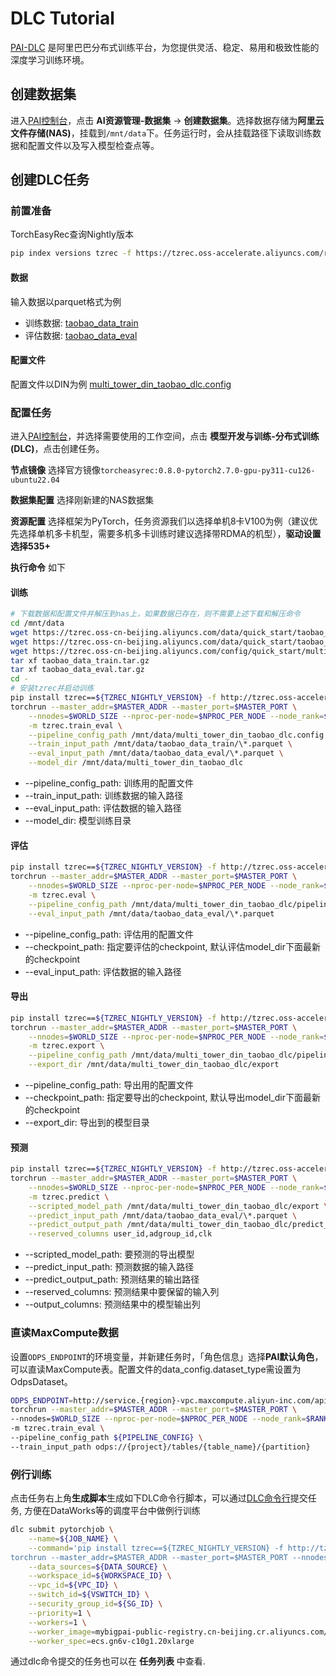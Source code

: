 # DLC Tutorial

[PAI-DLC](https://help.aliyun.com/zh/pai/user-guide/container-training) 是阿里巴巴分布式训练平台，为您提供灵活、稳定、易用和极致性能的深度学习训练环境。

## 创建数据集

进入[PAI控制台](https://pai.console.aliyun.com/)，点击 **AI资源管理-数据集** -> **创建数据集**。选择数据存储为**阿里云文件存储(NAS)**，挂载到`/mnt/data`下。任务运行时，会从挂载路径下读取训练数据和配置文件以及写入模型检查点等。

## 创建DLC任务

### 前置准备

TorchEasyRec查询Nightly版本

```bash
pip index versions tzrec -f https://tzrec.oss-accelerate.aliyuncs.com/release/nightly/repo.html --trusted-host tzrec.oss-accelerate.aliyuncs.com
```

#### 数据

输入数据以parquet格式为例

- 训练数据: [taobao_data_train](https://tzrec.oss-cn-beijing.aliyuncs.com/data/quick_start/taobao_data_train.tar.gz)
- 评估数据: [taobao_data_eval](https://tzrec.oss-cn-beijing.aliyuncs.com/data/quick_start/taobao_data_eval.tar.gz)

#### 配置文件

配置文件以DIN为例 [multi_tower_din_taobao_dlc.config](https://tzrec.oss-cn-beijing.aliyuncs.com/config/quick_start/multi_tower_din_taobao_dlc.config)

### 配置任务

进入[PAI控制台](https://pai.console.aliyun.com)，并选择需要使用的工作空间，点击 **模型开发与训练-分布式训练(DLC)**，点击创建任务。

**节点镜像** 选择官方镜像`torcheasyrec:0.8.0-pytorch2.7.0-gpu-py311-cu126-ubuntu22.04`

**数据集配置** 选择刚新建的NAS数据集

**资源配置** 选择框架为PyTorch，任务资源我们以选择单机8卡V100为例（建议优先选择单机多卡机型，需要多机多卡训练时建议选择带RDMA的机型），**驱动设置选择535+**

**执行命令** 如下

#### 训练

```bash
# 下载数据和配置文件并解压到nas上，如果数据已存在，则不需要上述下载和解压命令
cd /mnt/data
wget https://tzrec.oss-cn-beijing.aliyuncs.com/data/quick_start/taobao_data_train.tar.gz
wget https://tzrec.oss-cn-beijing.aliyuncs.com/data/quick_start/taobao_data_eval.tar.gz
wget https://tzrec.oss-cn-beijing.aliyuncs.com/config/quick_start/multi_tower_din_taobao_dlc.config
tar xf taobao_data_train.tar.gz
tar xf taobao_data_eval.tar.gz
cd -
# 安装tzrec并启动训练
pip install tzrec==${TZREC_NIGHTLY_VERSION} -f http://tzrec.oss-accelerate.aliyuncs.com/release/nightly/repo.html --trusted-host tzrec.oss-accelerate.aliyuncs.com
torchrun --master_addr=$MASTER_ADDR --master_port=$MASTER_PORT \
    --nnodes=$WORLD_SIZE --nproc-per-node=$NPROC_PER_NODE --node_rank=$RANK \
    -m tzrec.train_eval \
    --pipeline_config_path /mnt/data/multi_tower_din_taobao_dlc.config \
    --train_input_path /mnt/data/taobao_data_train/\*.parquet \
    --eval_input_path /mnt/data/taobao_data_eval/\*.parquet \
    --model_dir /mnt/data/multi_tower_din_taobao_dlc
```

- --pipeline_config_path: 训练用的配置文件
- --train_input_path: 训练数据的输入路径
- --eval_input_path: 评估数据的输入路径
- --model_dir: 模型训练目录

#### 评估

```bash
pip install tzrec==${TZREC_NIGHTLY_VERSION} -f http://tzrec.oss-accelerate.aliyuncs.com/release/nightly/repo.html --trusted-host tzrec.oss-accelerate.aliyuncs.com
torchrun --master_addr=$MASTER_ADDR --master_port=$MASTER_PORT \
    --nnodes=$WORLD_SIZE --nproc-per-node=$NPROC_PER_NODE --node_rank=$RANK \
    -m tzrec.eval \
    --pipeline_config_path /mnt/data/multi_tower_din_taobao_dlc/pipeline.config \
    --eval_input_path /mnt/data/taobao_data_eval/\*.parquet
```

- --pipeline_config_path: 评估用的配置文件
- --checkpoint_path: 指定要评估的checkpoint, 默认评估model_dir下面最新的checkpoint
- --eval_input_path: 评估数据的输入路径

#### 导出

```bash
pip install tzrec==${TZREC_NIGHTLY_VERSION} -f http://tzrec.oss-accelerate.aliyuncs.com/release/nightly/repo.html --trusted-host tzrec.oss-accelerate.aliyuncs.com
torchrun --master_addr=$MASTER_ADDR --master_port=$MASTER_PORT \
    --nnodes=$WORLD_SIZE --nproc-per-node=$NPROC_PER_NODE --node_rank=$RANK \
    -m tzrec.export \
    --pipeline_config_path /mnt/data/multi_tower_din_taobao_dlc/pipeline.config \
    --export_dir /mnt/data/multi_tower_din_taobao_dlc/export
```

- --pipeline_config_path: 导出用的配置文件
- --checkpoint_path: 指定要导出的checkpoint, 默认导出model_dir下面最新的checkpoint
- --export_dir: 导出到的模型目录

#### 预测

```bash
pip install tzrec==${TZREC_NIGHTLY_VERSION} -f http://tzrec.oss-accelerate.aliyuncs.com/release/nightly/repo.html --trusted-host tzrec.oss-accelerate.aliyuncs.com
torchrun --master_addr=$MASTER_ADDR --master_port=$MASTER_PORT \
    --nnodes=$WORLD_SIZE --nproc-per-node=$NPROC_PER_NODE --node_rank=$RANK \
    -m tzrec.predict \
    --scripted_model_path /mnt/data/multi_tower_din_taobao_dlc/export \
    --predict_input_path /mnt/data/taobao_data_eval/\*.parquet \
    --predict_output_path /mnt/data/multi_tower_din_taobao_dlc/predict_result \
    --reserved_columns user_id,adgroup_id,clk
```

- --scripted_model_path: 要预测的导出模型
- --predict_input_path: 预测数据的输入路径
- --predict_output_path: 预测结果的输出路径
- --reserved_columns: 预测结果中要保留的输入列
- --output_columns: 预测结果中的模型输出列

### 直读MaxCompute数据

设置`ODPS_ENDPOINT`的环境变量，并新建任务时，「角色信息」选择**PAI默认角色**，可以直读MaxCompute表。配置文件的data_config.dataset_type需设置为OdpsDataset。

```bash
ODPS_ENDPOINT=http://service.{region}-vpc.maxcompute.aliyun-inc.com/api \
torchrun --master_addr=$MASTER_ADDR --master_port=$MASTER_PORT \
--nnodes=$WORLD_SIZE --nproc-per-node=$NPROC_PER_NODE --node_rank=$RANK \
-m tzrec.train_eval \
--pipeline_config_path ${PIPELINE_CONFIG} \
--train_input_path odps://{project}/tables/{table_name}/{partition}
```

### 例行训练

点击任务右上角**生成脚本**生成如下DLC命令行脚本，可以通过[DLC命令行](https://help.aliyun.com/document_detail/214317.html)提交任务, 方便在DataWorks等的调度平台中做例行训练

```bash
dlc submit pytorchjob \
    --name=${JOB_NAME} \
    --command='pip install tzrec==${TZREC_NIGHTLY_VERSION} -f http://tzrec.oss-accelerate.aliyuncs.com/release/nightly/repo.html --trusted-host tzrec.oss-accelerate.aliyuncs.com
torchrun --master_addr=$MASTER_ADDR --master_port=$MASTER_PORT --nnodes=$WORLD_SIZE --nproc-per-node=$NPROC_PER_NODE --node_rank=$RANK -m tzrec.train_eval --pipeline_config_path /mnt/data/multi_tower_din_taobao_dlc.config --train_input_path /mnt/data/data/taobao_data_train/\*.parquet --eval_input_path /mnt/data/taobao_data_eval/\*.parquet --model_dir /mnt/data/multi_tower_din_taobao_dlc' \
    --data_sources=${DATA_SOURCE} \
    --workspace_id=${WORKSPACE_ID} \
    --vpc_id=${VPC_ID} \
    --switch_id=${VSWITCH_ID} \
    --security_group_id=${SG_ID} \
    --priority=1 \
    --workers=1 \
    --worker_image=mybigpai-public-registry.cn-beijing.cr.aliyuncs.com/easyrec/tzrec-devel:${TZREC_DOCKER_VERSION} \
    --worker_spec=ecs.gn6v-c10g1.20xlarge
```

通过dlc命令提交的任务也可以在 **任务列表** 中查看.
